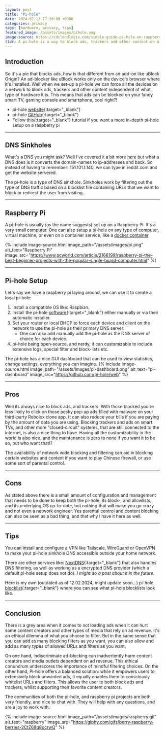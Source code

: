 ```yaml
---
layout: post
title: "Pi-hole"
date: 2024-02-12 17:30:00 +0300
categories: privacy
tags: [hardware, privacy, tips]
featured_image: /assets/images/pihole.png
image-source: https://cdcloudlogix.com/simple-guide-pi-hole-on-raspberry-pi-with-ipv6/
tldr: A pi-hole is a way to block ads, trackers and other content on a network wide scale, this is a quick overview of what it is, how its used and what it can do.
---
```


## Introduction
So it's a pie that blocks ads, how is that different from an add-on like uBlock Origin? An ad-blocker like uBlock works only on the device's browser where it's installed. Well when we set-up a pi-hole we can force all the devices on a network to block ads, trackers and other content independent of what type of hardware it is. This means that ads can be blocked on your fancy smart TV, gaming console and smartphone, cool right?!

* pi-hole [website](https://pi-hole.net/){:target="_blank"}
* pi-hole [GitHub](https://github.com/pi-hole/web){:target="_blank"}
* Follow [this](https://www.raspberrypi.com/tutorials/running-pi-hole-on-a-raspberry-pi/){:target="_blank"} tutorial if you want a more in-depth pi-hole setup on a raspberry pi

<hr />

## DNS Sinkholes
What's a DNS you might ask? Well I've covered it a bit more [here](https://www.samuelgranvik.tech/encrypted-dns) but what a DNS does is it converts the domain-names to ip-addresses and back. So instead of having to remember: 151.101.1.140, we can type in reddit.com and get the website servered. 

The pi-hole is a type of DNS sinkhole. Sinkholes work by filtering out the type of DNS traffic based on a blocklist file containing URLs that we want to block or redirect the user from visiting.

<hr />

## Raspberry Pi
A pi-hole is usually (as the name suggests) set up on a Raspberry Pi. It's a very small computer. One can also setup a pi-hole on any type of computer, virtual machine, or even on a container service, like a [docker container](https://www.docker.com/).

{% include image-source.html image_path="/assets/images/pi.png" alt_text="Raspberry Pi" image_src="https://www.pcworld.com/article/2168199/raspberry-pi-the-best-beginner-projects-with-the-popular-single-board-computer.html" %}

<hr />

## Pi-hole Setup
Let's say we have a raspberry pi laying around, we can use it to create a local pi-hole:
1. Install a compatible OS like: Raspbian.
2. Install the pi-hole [software](https://github.com/pi-hole/pi-hole/#one-step-automated-install){:target="_blank"} either manually or via their automatic installer.
3. Set your router or local DHCP to force each device and client on the network to use the pi-hole as their primary DNS server.
    * One can also add manually add the pi-hole as the DNS server of choice for each device.
4. pi-hole being open-source, and nerdy, it can customizable to include extensive logs, special filter and block-lists etc.

The pi-hole has a nice GUI dashboard that can be used to view statistics, change settings, everything you can imagine.
{% include image-source.html image_path="/assets/images/pi-dashboard.png" alt_text="pi-dashboard" image_src="https://github.com/pi-hole/web" %}

<hr />

## Pros
Well its always nice to block ads, and trackers. With those blocked you're less likely to click on those pesky pop-up ads filled with malware on your third-party Robolox clone app. It can also reduce your bills if you are paying by the amount of data you are using. Blocking trackers and ads on smart TVs, and other more "closed-circuit" systems, that are still connected to the internet, is also a nice thing to have. Having all the customizability in the world is also nice, and the maintenance is zero to none if you want it to be so, but who want that!?

The availability of network wide blocking and filtering can aid in blocking certain websites and content if you want to play Chinese firewall, or use some sort of parental control.

<hr />

## Cons
As stated above there is a small amount of configuration and management that needs to be done to keep both the pi-hole, its block-, and allowlists, and its underlying OS up-to-date, but nothing that will make you go crazy and not even a network engineer. Yes parental control and content blocking can also be seen as a bad thing, and that why I have it here as well.

<hr />

## Tips
You can install and configure a VPN like Tailscale, WireGuard or OpenVPN to make your pi-hole sinkhole DNS accessible outside your home network.

There are other services like: [NextDNS](https://nextdns.io/){:target="_blank"} that also handles DNS filtering, as well as working as a encrypted DNS provider (which a default pi-hole setup does not do). <i>I might do a post about it in the future.</i>

Here is my own (outdated as of 12.02.2024, might update soon...) pi-hole [blocklist](https://github.com/krullmizter/pihole-blocklist){:target="_blank"} where you can see what pi-hole blocklists look like.
<hr />

## Conclusion
There is a grey area when it comes to not loading ads when it can hurt some content creators and other types of media that rely on ad revenue. It's an ethical dilemma of what you choose to filter. But in the same sense that you can add as many blocking filters as you want, you can also allow and add as many types of allowed URLs and filters as you want, 

On one hand, indiscriminate ad-blocking can inadvertently harm content creators and media outlets dependent on ad revenue. This ethical conundrum underscores the importance of mindful filtering choices. On the other hand, Pi-hole offers a balanced solution: while it empowers users to extensively block unwanted ads, it equally enables them to consciously whitelist URLs and filters. This allows the user to both block ads and trackers, whilst supporting their favorite content creators.

The communities of both the pi-hole, and raspberry pi projects are both very friendly, and nice to chat with. They will help with any questions, and are a joy to work with.

{% include image-source.html image_path="/assets/images/raspberry.gif" alt_text="raspberry" image_src="https://giphy.com/gifs/berry-raspberry-berries-2CtZ68q8ocrwQ" %}